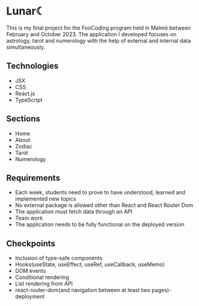 # Lunar☾

This is my final project for the FooCoding program held in Malmö between February and October 2023. The application I developed focuses on astrology, tarot and numerology with the help of external and internal data simultaneously.

## Technologies

- JSX
- CSS
- React.js
- TypeScript

## Sections

- Home
- About
- Zodiac
- Tarot
- Numerology

## Requirements

- Each week, students need to prove to have understood, learned and implemented new topics
- No external package is allowed other than React and React Router Dom
- The application must fetch data through an API
- Team work
- The application needs to be fully functional on the deployed version

## Checkpoints

- Inclusion of type-safe components
- Hooks(useState, useEffect, useRef, useCallback, useMemo)
- DOM events
- Conditional rendering
- List rendering from API
- react-router-dom(and navigation between at least two pages)- deployment
